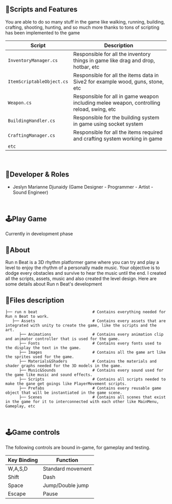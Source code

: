 <!-- <table>
  <tr>
    <td align="left" width="50%">
      <img width="100%" alt="gif1" src="https://github.com/user-attachments/assets/a01eef8e-4281-4a45-ba5e-da38af4e47fb">
    </td>
    <td align="right" width="50%">
      <img width="100%" alt="gif2" src="https://github.com/user-attachments/assets/043480aa-02ab-44d8-bcd9-1589c8b40121">
    </td>
  </tr>
</table>

<p align="center">
  <img width="100%" alt="gif3" src="https://github.com/user-attachments/assets/2882e5c3-3b05-4ca6-8a0e-6f1ca2bb0c76">
</p> -->

##  📜Scripts and Features

You are able to do so many stuff in the game like walking, running, building, crafting, shooting, hunting, and so much more thanks to tons of scripting has been implemented to the game

|  Script       | Description                                                  |
| ------------------- | ------------------------------------------------------------ |
| `InventoryManager.cs` | Responsible for all the inventory things in game like drag and drop, hotbar, etc |
| `ItemScriptableObject.cs` | Responsible for all the items data in Sive2 for example wood, guns, stone, etc |
| `Weapon.cs`  | Responsible for all in game weapon including melee weapon, controlling reload, swing, etc |
| `BuildingHandler.cs`  | Responsible for the building system in game using socket system |
| `CraftingManager.cs`  | Responsible for all the items required and crafting system working in game|
| `etc`  | |

<br>

## 👤Developer & Roles
- Jeslyn Marianne Djunaidy (Game Designer - Programmer - Artist - Sound Engineer)
<br>

## 🕹️Play Game
Currently in development phase
<br>

## 🔴About
Run n Beat is a 3D rhythm platformer game where you can try and play a level to enjoy the rhythm of a personally made music. Your objective is to dodge every obstacles and survive to hear the music until the end. I created all the scripts, assets, music and also created the level design. Here are some details about Run n Beat's development
<br>

## 📂Files description

```
├── run n beat                        # Contains everything needed for Run n Beat to work.
   ├── Assets                         # Contains every assets that are integrated with unity to create the game, like the scripts and the art.
      ├── Animations                  # Contains every animation clip and animator controller that is used for the game.
      ├── Fonts                       # Contains every fonts used to the display the text in the game.
      ├── Images                      # Contains all the game art like the sprites used for the game.
      ├── Materials&Shaders           # Contains the materials and shader graphs needed for the 3D models in the game.
      ├── Music&Sounds                # Contains every sound used for the game like music and sound effects.
      ├── Scripts                     # Contains all scripts needed to make the gane get goings like PlayerMovement scripts.
      ├── Prefabs                     # Contains every reusable game object that will be instantiated in the game scene.
      ├── Scenes                      # Contains all scenes that exist in the game for it to interconnected with each other like MainMenu, Gameplay, etc
```
      

<br>

## 🕹️Game controls

The following controls are bound in-game, for gameplay and testing.

| Key Binding       | Function          |
| ----------------- | ----------------- |
| W,A,S,D           | Standard movement |
| Shift             | Dash              |
| Space             | Jump/Double jump           |
| Escape             | Pause           |

<br>
